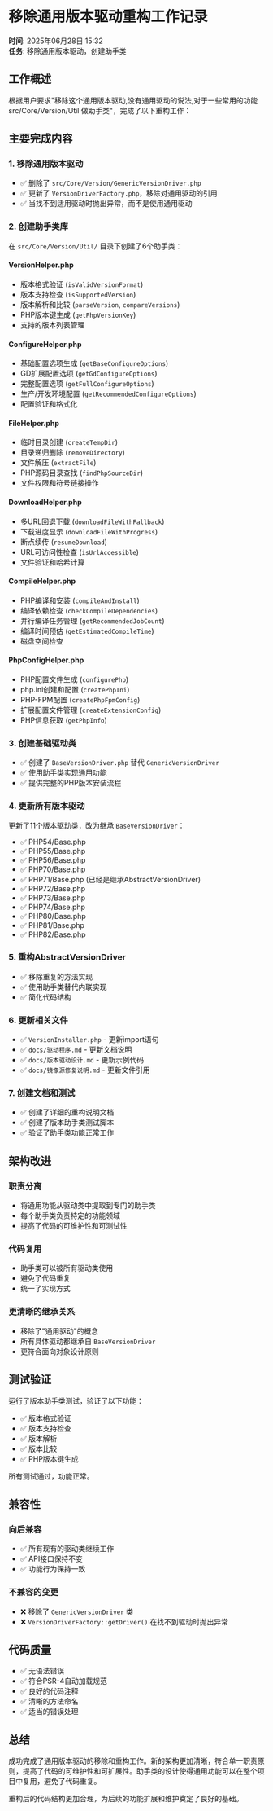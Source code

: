 # 移除通用版本驱动重构工作记录

**时间**: 2025年06月28日 15:32  
**任务**: 移除通用版本驱动，创建助手类

## 工作概述

根据用户要求"移除这个通用版本驱动,没有通用驱动的说法,对于一些常用的功能 src/Core/Version/Util 做助手类"，完成了以下重构工作：

## 主要完成内容

### 1. 移除通用版本驱动
- ✅ 删除了 `src/Core/Version/GenericVersionDriver.php`
- ✅ 更新了 `VersionDriverFactory.php`，移除对通用驱动的引用
- ✅ 当找不到适用驱动时抛出异常，而不是使用通用驱动

### 2. 创建助手类库
在 `src/Core/Version/Util/` 目录下创建了6个助手类：

#### VersionHelper.php
- 版本格式验证 (`isValidVersionFormat`)
- 版本支持检查 (`isSupportedVersion`)
- 版本解析和比较 (`parseVersion`, `compareVersions`)
- PHP版本键生成 (`getPhpVersionKey`)
- 支持的版本列表管理

#### ConfigureHelper.php
- 基础配置选项生成 (`getBaseConfigureOptions`)
- GD扩展配置选项 (`getGdConfigureOptions`)
- 完整配置选项 (`getFullConfigureOptions`)
- 生产/开发环境配置 (`getRecommendedConfigureOptions`)
- 配置验证和格式化

#### FileHelper.php
- 临时目录创建 (`createTempDir`)
- 目录递归删除 (`removeDirectory`)
- 文件解压 (`extractFile`)
- PHP源码目录查找 (`findPhpSourceDir`)
- 文件权限和符号链接操作

#### DownloadHelper.php
- 多URL回退下载 (`downloadFileWithFallback`)
- 下载进度显示 (`downloadFileWithProgress`)
- 断点续传 (`resumeDownload`)
- URL可访问性检查 (`isUrlAccessible`)
- 文件验证和哈希计算

#### CompileHelper.php
- PHP编译和安装 (`compileAndInstall`)
- 编译依赖检查 (`checkCompileDependencies`)
- 并行编译任务管理 (`getRecommendedJobCount`)
- 编译时间预估 (`getEstimatedCompileTime`)
- 磁盘空间检查

#### PhpConfigHelper.php
- PHP配置文件生成 (`configurePhp`)
- php.ini创建和配置 (`createPhpIni`)
- PHP-FPM配置 (`createPhpFpmConfig`)
- 扩展配置文件管理 (`createExtensionConfig`)
- PHP信息获取 (`getPhpInfo`)

### 3. 创建基础驱动类
- ✅ 创建了 `BaseVersionDriver.php` 替代 `GenericVersionDriver`
- ✅ 使用助手类实现通用功能
- ✅ 提供完整的PHP版本安装流程

### 4. 更新所有版本驱动
更新了11个版本驱动类，改为继承 `BaseVersionDriver`：
- ✅ PHP54/Base.php
- ✅ PHP55/Base.php  
- ✅ PHP56/Base.php
- ✅ PHP70/Base.php
- ✅ PHP71/Base.php (已经是继承AbstractVersionDriver)
- ✅ PHP72/Base.php
- ✅ PHP73/Base.php
- ✅ PHP74/Base.php
- ✅ PHP80/Base.php
- ✅ PHP81/Base.php
- ✅ PHP82/Base.php

### 5. 重构AbstractVersionDriver
- ✅ 移除重复的方法实现
- ✅ 使用助手类替代内联实现
- ✅ 简化代码结构

### 6. 更新相关文件
- ✅ `VersionInstaller.php` - 更新import语句
- ✅ `docs/驱动程序.md` - 更新文档说明
- ✅ `docs/版本驱动设计.md` - 更新示例代码
- ✅ `docs/镜像源修复说明.md` - 更新文件引用

### 7. 创建文档和测试
- ✅ 创建了详细的重构说明文档
- ✅ 创建了版本助手类测试脚本
- ✅ 验证了助手类功能正常工作

## 架构改进

### 职责分离
- 将通用功能从驱动类中提取到专门的助手类
- 每个助手类负责特定的功能领域
- 提高了代码的可维护性和可测试性

### 代码复用
- 助手类可以被所有驱动类使用
- 避免了代码重复
- 统一了实现方式

### 更清晰的继承关系
- 移除了"通用驱动"的概念
- 所有具体驱动都继承自 `BaseVersionDriver`
- 更符合面向对象设计原则

## 测试验证

运行了版本助手类测试，验证了以下功能：
- ✅ 版本格式验证
- ✅ 版本支持检查  
- ✅ 版本解析
- ✅ 版本比较
- ✅ PHP版本键生成

所有测试通过，功能正常。

## 兼容性

### 向后兼容
- ✅ 所有现有的驱动类继续工作
- ✅ API接口保持不变
- ✅ 功能行为保持一致

### 不兼容的变更
- ❌ 移除了 `GenericVersionDriver` 类
- ❌ `VersionDriverFactory::getDriver()` 在找不到驱动时抛出异常

## 代码质量

- ✅ 无语法错误
- ✅ 符合PSR-4自动加载规范
- ✅ 良好的代码注释
- ✅ 清晰的方法命名
- ✅ 适当的错误处理

## 总结

成功完成了通用版本驱动的移除和重构工作。新的架构更加清晰，符合单一职责原则，提高了代码的可维护性和可扩展性。助手类的设计使得通用功能可以在整个项目中复用，避免了代码重复。

重构后的代码结构更加合理，为后续的功能扩展和维护奠定了良好的基础。
